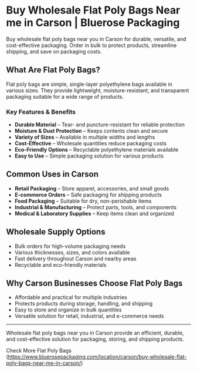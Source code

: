 # Buy Wholesale Flat Poly Bags Near me in Carson | Bluerose Packaging 

Buy wholesale flat poly bags near you in Carson for durable, versatile, and cost-effective packaging. Order in bulk to protect products, streamline shipping, and save on packaging costs.

## What Are Flat Poly Bags?

Flat poly bags are simple, single-layer polyethylene bags available in various sizes. They provide lightweight, moisture-resistant, and transparent packaging suitable for a wide range of products.

### Key Features & Benefits

- **Durable Material** – Tear- and puncture-resistant for reliable protection  
- **Moisture & Dust Protection** – Keeps contents clean and secure  
- **Variety of Sizes** – Available in multiple widths and lengths  
- **Cost-Effective** – Wholesale quantities reduce packaging costs  
- **Eco-Friendly Options** – Recyclable polyethylene materials available  
- **Easy to Use** – Simple packaging solution for various products  

## Common Uses in Carson

- **Retail Packaging** – Store apparel, accessories, and small goods  
- **E-commerce Orders** – Safe packaging for shipping products  
- **Food Packaging** – Suitable for dry, non-perishable items  
- **Industrial & Manufacturing** – Protect parts, tools, and components  
- **Medical & Laboratory Supplies** – Keep items clean and organized  

## Wholesale Supply Options

- Bulk orders for high-volume packaging needs  
- Various thicknesses, sizes, and colors available  
- Fast delivery throughout Carson and nearby areas  
- Recyclable and eco-friendly materials  

## Why Carson Businesses Choose Flat Poly Bags

- Affordable and practical for multiple industries  
- Protects products during storage, handling, and shipping  
- Easy to store and organize in bulk quantities  
- Versatile solution for retail, industrial, and e-commerce needs  

---
Wholesale flat poly bags near you in Carson provide an efficient, durable, and cost-effective solution for packaging, storing, and shipping products.

Check More Flat Poly Bags (https://www.bluerosepackaging.com/location/carson/buy-wholesale-flat-poly-bags-near-me-in-carson/)

